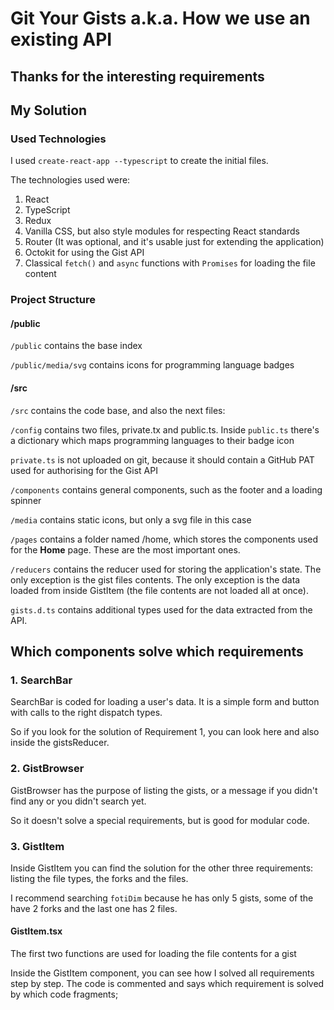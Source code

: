 # Git Your Gists a.k.a. How we use an existing API

## Thanks for the interesting requirements

## My Solution

### Used Technologies

I used `create-react-app --typescript` to create the initial files.

The technologies used were:

1. React
2. TypeScript
3. Redux
4. Vanilla CSS, but also style modules for respecting React standards
5. Router (It was optional, and it's usable just for extending the application)
6. Octokit for using the Gist API
7. Classical `fetch()` and `async` functions with `Promises` for loading the file content

### Project Structure

#### /public

`/public` contains the base index

`/public/media/svg` contains icons for programming language badges

#### /src

`/src` contains the code base, and also the next files:

`/config` contains two files, private.tx and public.ts. Inside `public.ts` there's a dictionary which maps programming
languages to their badge icon

`private.ts` is not uploaded on git, because it should contain a GitHub PAT used for authorising for the Gist API

`/components` contains general components, such as the footer and a loading spinner

`/media` contains static icons, but only a svg file in this case

`/pages` contains a folder named /home, which stores the components used for the **Home** page. These are the most
important ones.

`/reducers` contains the reducer used for storing the application's state. The only exception is the gist files
contents. The only exception is the data loaded from inside GistItem (the file contents are not loaded all at once).

`gists.d.ts` contains additional types used for the data extracted from the API.

## Which components solve which requirements

### 1. SearchBar

SearchBar is coded for loading a user's data. It is a simple form and button with calls to the right dispatch types.

So if you look for the solution of Requirement 1, you can look here and also inside the gistsReducer.

### 2. GistBrowser

GistBrowser has the purpose of listing the gists, or a message if you didn't find any or you didn't search yet.

So it doesn't solve a special requirements, but is good for modular code.

### 3. GistItem

Inside GistItem you can find the solution for the other three requirements: listing the file types, the forks and the
files.

I recommend searching `fotiDim` because he has only 5 gists, some of the have 2 forks and the last one has 2 files.

#### GistItem.tsx

The first two functions are used for loading the file contents for a gist

Inside the GistItem component, you can see how I solved all requirements step by step. The code is commented and says
which requirement is solved by which code fragments;





